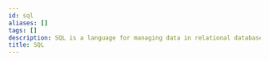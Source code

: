 ```yaml
---
id: sql
aliases: []
tags: []
description: SQL is a language for managing data in relational databases.
title: SQL
---
```

